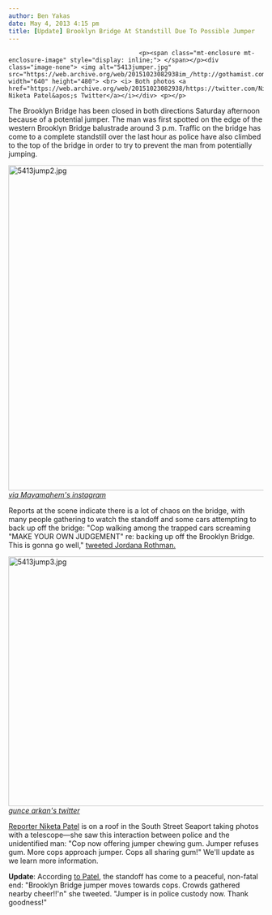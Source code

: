 ```yaml
---
author: Ben Yakas
date: May 4, 2013 4:15 pm
title: [Update] Brooklyn Bridge At Standstill Due To Possible Jumper
---
```


	
										<p><span class="mt-enclosure mt-enclosure-image" style="display: inline;"> </span></p><div class="image-none"> <img alt="5413jumper.jpg" src="https://web.archive.org/web/20151023082938im_/http://gothamist.com/attachments/byakas/5413jumper.jpg" width="640" height="480"> <br> <i> Both photos <a href="https://web.archive.org/web/20151023082938/https://twitter.com/Niketa">via Niketa Patel&apos;s Twitter</a></i></div> <p></p>

<p>The Brooklyn Bridge has been closed in both directions Saturday afternoon because of a potential jumper. The man was first spotted on the edge of the western Brooklyn Bridge balustrade around 3 p.m. Traffic on the bridge has come to a complete standstill over the last hour as police have also climbed to the top of the bridge in order to try to prevent the man from potentially jumping. </p>

<p><span class="mt-enclosure mt-enclosure-image" style="display: inline;"> </span></p><div class="image-none"> <img alt="5413jump2.jpg" src="https://web.archive.org/web/20151023082938im_/http://gothamist.com/attachments/byakas/5413jump2.jpg" width="640" height="641"> <br> <i> <a href="https://web.archive.org/web/20151023082938/http://instagram.com/p/Y5wpyJJabn/">via Mayamahem&apos;s instagram</a></i></div> <p></p>

<p>Reports at the scene indicate there is a lot of chaos on the bridge, with many people gathering to watch the standoff and some cars attempting to back up off the bridge: &quot;Cop walking among the trapped cars screaming &quot;MAKE YOUR OWN JUDGEMENT&quot; re: backing up off the Brooklyn Bridge. This is gonna go well,&quot; <a href="https://web.archive.org/web/20151023082938/https://twitter.com/jordanarothman/status/330774058830544898">tweeted Jordana Rothman.</a></p>

<p><span class="mt-enclosure mt-enclosure-image" style="display: inline;"> </span></p><div class="image-none"> <img alt="5413jump3.jpg" src="https://web.archive.org/web/20151023082938im_/http://gothamist.com/attachments/byakas/5413jump3.jpg" width="640" height="492"> <br> <i> <a href="https://web.archive.org/web/20151023082938/https://twitter.com/guncearkan/status/330776510321537024">gunce arkan&apos;s twitter</a></i></div> <p></p>

<p><a href="https://web.archive.org/web/20151023082938/https://twitter.com/Niketa">Reporter Niketa Patel</a> is on a roof in the South Street Seaport taking photos with a telescope&#x2014;she saw this interaction between police and the unidentified man: &quot;Cop now offering jumper chewing gum. Jumper refuses gum. More cops approach jumper. Cops all sharing gum!&quot; We&apos;ll update as we learn more information. </p>

<p><strong>Update</strong>: According <a href="https://web.archive.org/web/20151023082938/https://twitter.com/Niketa/status/330780058274914304">to Patel</a>, the standoff has come to a peaceful, non-fatal end: &quot;Brooklyn Bridge jumper moves towards cops. Crowds gathered nearby cheer!!&apos;n&quot; she tweeted. &quot;Jumper is in police custody now. Thank goodness!&quot;</p>					
										
									
				